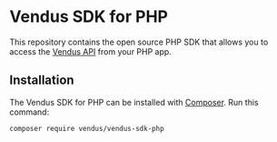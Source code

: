 # Vendus SDK for PHP

This repository contains the open source PHP SDK that allows you to access the [Vendus API](https://www.vendus.pt/ws/) from your PHP app.


## Installation

The Vendus SDK for PHP can be installed with [Composer](https://getcomposer.org/). Run this command:

```sh
composer require vendus/vendus-sdk-php
```
